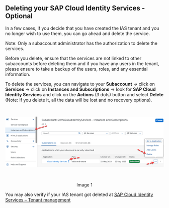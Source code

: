 ## Deleting your SAP Cloud Identity Services - Optional 

In a few cases, if you decide that you have created the IAS tenant and you no longer wish to use them, you can go ahead and delete the service.  

Note: Only a subaccount administrator has the authorization to delete the services.  

Before you delete, ensure that the services are not linked to other subaccounts before deleting them and if you have any users in the tenant, please ensure to take a backup of the users, roles, and any essential information.  

To delete the services, you can navigate to your **Subaccount** -> click on **Services** -> click on **Instances and Subscriptions** -> look for **SAP Cloud Identity Services** and click on the **Actions** (3 dots) button and select **Delete** (Note: If you delete it, all the data will be lost and no recovery options).

<br>
<p align="center"> 
<img src="images/3.10_DeleteService.png"> 
</p>
<br>
<p align="center" <b>Image 1</b> </p>

You may also verify if your IAS tenant got deleted at [SAP Cloud Identity Services – Tenant management](https://iamtenants.accounts.cloud.sap/)
